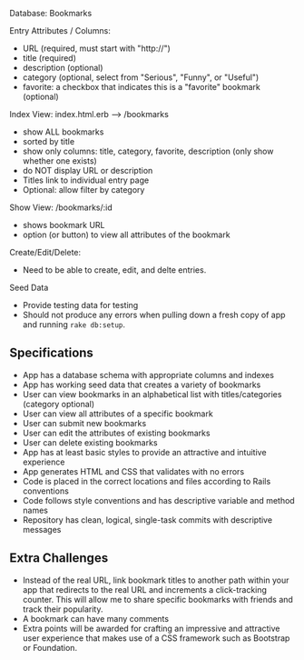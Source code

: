 Database: Bookmarks

Entry Attributes / Columns:
  * URL (required, must start with "http://")
  * title (required)
  * description (optional)
  * category (optional, select from "Serious", "Funny", or "Useful")
  * favorite: a checkbox that indicates this is a "favorite" bookmark (optional)


Index View: index.html.erb  -->  /bookmarks
  * show ALL bookmarks
  * sorted by title
  * show only columns: title, category, favorite, description (only show whether one exists)
  * do NOT display URL or description
  * Titles link to individual entry page
  * Optional: allow filter by category

Show View: /bookmarks/:id
  * shows bookmark URL
  * option (or button) to view all attributes of the bookmark

Create/Edit/Delete:
  * Need to be able to create, edit, and delte entries.

Seed Data
  * Provide testing data for testing
  * Should not produce any errors when pulling down a fresh copy of app and running `rake db:setup`.



## Specifications

  * App has a database schema with appropriate columns and indexes
  * App has working seed data that creates a variety of bookmarks
  * User can view bookmarks in an alphabetical list with titles/categories (category optional)
  * User can view all attributes of a specific bookmark
  * User can submit new bookmarks
  * User can edit the attributes of existing bookmarks
  * User can delete existing bookmarks
  * App has at least basic styles to provide an attractive and intuitive experience
  * App generates HTML and CSS that validates with no errors
  * Code is placed in the correct locations and files according to Rails conventions
  * Code follows style conventions and has descriptive variable and method names
  * Repository has clean, logical, single-task commits with descriptive messages

## Extra Challenges

  * Instead of the real URL, link bookmark titles to another path within your app that redirects to the real URL and increments a click-tracking counter. This will allow me to share specific bookmarks with friends and track their popularity.
  * A bookmark can have many comments
  * Extra points will be awarded for crafting an impressive and attractive user experience that makes use of a CSS framework such as Bootstrap or Foundation.

